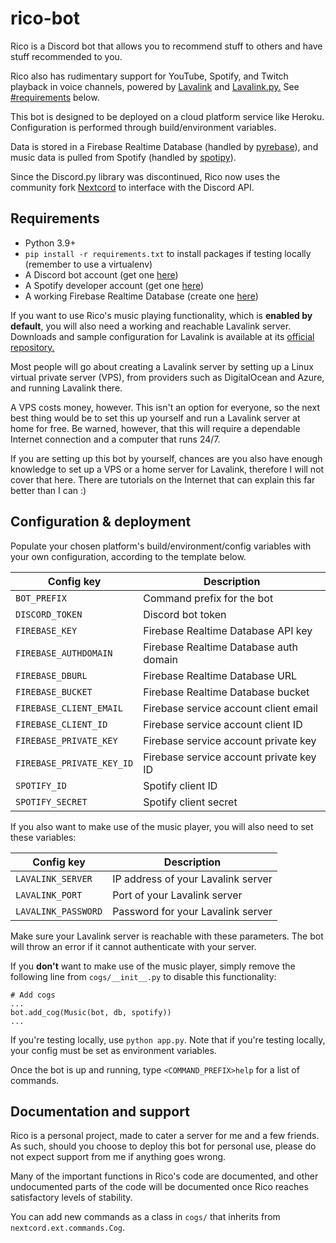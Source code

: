 # rico-bot

Rico is a Discord bot that allows you to recommend stuff to others and have stuff recommended to you.

Rico also has rudimentary support for YouTube, Spotify, and Twitch playback in voice channels, powered by [Lavalink](https://github.com/freyacodes/Lavalink) and [Lavalink.py.](https://github.com/Devoxin/Lavalink.py) See [#requirements](https://github.com/jareddantis/rico-bot#requirements) below.

This bot is designed to be deployed on a cloud platform service like Heroku. Configuration is performed through build/environment variables.

Data is stored in a Firebase Realtime Database (handled by [pyrebase](https://github.com/thisbejim/Pyrebase)), and music data is pulled from Spotify (handled by [spotipy](https://github.com/plamere/spotipy)).

Since the Discord.py library was discontinued, Rico now uses the community fork [Nextcord](https://github.com/nextcord/nextcord) to interface with the Discord API.

## Requirements

* Python 3.9+
* `pip install -r requirements.txt` to install packages if testing locally (remember to use a virtualenv)
* A Discord bot account (get one [here](https://discord.com/developers/applications))
* A Spotify developer account (get one [here](https://developer.spotify.com/dashboard/))
* A working Firebase Realtime Database (create one [here](https://console.firebase.google.com/))

If you want to use Rico's music playing functionality, which is **enabled by default**, you will also need a working and reachable Lavalink server. Downloads and sample configuration for Lavalink is available at its [official repository.](https://github.com/freyacodes/Lavalink)

Most people will go about creating a Lavalink server by setting up a Linux virtual private server (VPS), from providers such as DigitalOcean and Azure, and running Lavalink there.

A VPS costs money, however. This isn't an option for everyone, so the next best thing would be to set this up yourself and run a Lavalink server at home for free. Be warned, however, that this will require a dependable Internet connection and a computer that runs 24/7.

If you are setting up this bot by yourself, chances are you also have enough knowledge to set up a VPS or a home server for Lavalink, therefore I will not cover that here. There are tutorials on the Internet that can explain this far better than I can :)

## Configuration & deployment

Populate your chosen platform's build/environment/config variables with your own configuration, according to the template below.

|Config key|Description|
|-----|-----|
|`BOT_PREFIX`|Command prefix for the bot|
|`DISCORD_TOKEN`|Discord bot token|
|`FIREBASE_KEY`|Firebase Realtime Database API key|
|`FIREBASE_AUTHDOMAIN`|Firebase Realtime Database auth domain|
|`FIREBASE_DBURL`|Firebase Realtime Database URL|
|`FIREBASE_BUCKET`|Firebase Realtime Database bucket|
|`FIREBASE_CLIENT_EMAIL`|Firebase service account client email|
|`FIREBASE_CLIENT_ID`|Firebase service account client ID|
|`FIREBASE_PRIVATE_KEY`|Firebase service account private key|
|`FIREBASE_PRIVATE_KEY_ID`|Firebase service account private key ID|
|`SPOTIFY_ID`|Spotify client ID|
|`SPOTIFY_SECRET`|Spotify client secret|

If you also want to make use of the music player, you will also need to set these variables:

|Config key|Description|
|-----|-----|
|`LAVALINK_SERVER`|IP address of your Lavalink server|
|`LAVALINK_PORT`|Port of your Lavalink server|
|`LAVALINK_PASSWORD`|Password for your Lavalink server|

Make sure your Lavalink server is reachable with these parameters. The bot will throw an error if it cannot authenticate with your server.

If you **don't** want to make use of the music player, simply remove the following line from `cogs/__init__.py` to disable this functionality:

```
# Add cogs
...
bot.add_cog(Music(bot, db, spotify))
...
```

If you're testing locally, use `python app.py`. Note that if you're testing locally, your config must be set as environment variables.

Once the bot is up and running, type `<COMMAND_PREFIX>help` for a list of commands.

## Documentation and support

Rico is a personal project, made to cater a server for me and a few friends. As such, should you choose to deploy this bot for personal use, please do not expect support from me if anything goes wrong.

Many of the important functions in Rico's code are documented, and other undocumented parts of the code will be documented once Rico reaches satisfactory levels of stability.

You can add new commands as a class in `cogs/` that inherits from `nextcord.ext.commands.Cog`.
